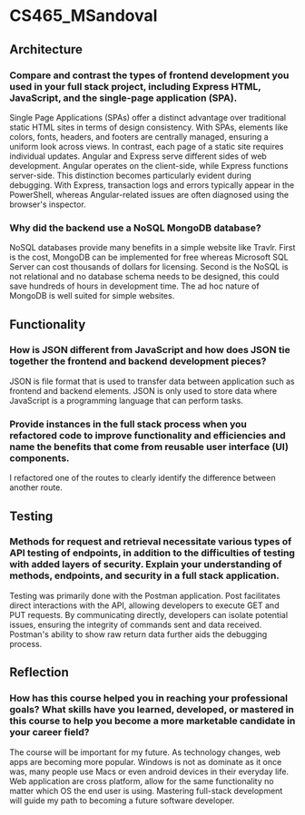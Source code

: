 # CS465_MSandoval

## Architecture

### Compare and contrast the types of frontend development you used in your full stack project, including Express HTML, JavaScript, and the single-page application (SPA).

Single Page Applications (SPAs) offer a distinct advantage over traditional static HTML sites in terms of design consistency. With SPAs, elements like colors, fonts, headers, and footers are centrally managed, ensuring a uniform look across views. In contrast, each page of a static site requires individual updates.
Angular and Express serve different sides of web development. Angular operates on the client-side, while Express functions server-side. This distinction becomes particularly evident during debugging. With Express, transaction logs and errors typically appear in the PowerShell, whereas Angular-related issues are often diagnosed using the browser's inspector.


### Why did the backend use a NoSQL MongoDB database?

NoSQL databases provide many benefits in a simple website like Travlr. First is the cost, MongoDB can be implemented for free whereas Microsoft SQL Server can cost thousands of dollars for licensing. Second is the NoSQL is not relational and no database schema needs to be designed, this could save hundreds of hours in development time. The ad hoc nature of MongoDB is well suited for simple websites.

## Functionality

### How is JSON different from JavaScript and how does JSON tie together the frontend and backend development pieces?

JSON is file format that is used to transfer data between application such as frontend and backend elements.  JSON is only used to store data where JavaScript is a programming language that can perform tasks.

### Provide instances in the full stack process when you refactored code to improve functionality and efficiencies and name the benefits that come from reusable user interface (UI) components.

I refactored one of the routes to clearly identify the difference between another route.

## Testing

### Methods for request and retrieval necessitate various types of API testing of endpoints, in addition to the difficulties of testing with added layers of security. Explain your understanding of methods, endpoints, and security in a full stack application.

Testing was primarily done with the Postman application. Post facilitates direct interactions with the API, allowing developers to execute GET and PUT requests. By communicating directly, developers can isolate potential issues, ensuring the integrity of commands sent and data received. Postman's ability to show raw return data further aids the debugging process.

## Reflection

### How has this course helped you in reaching your professional goals? What skills have you learned, developed, or mastered in this course to help you become a more marketable candidate in your career field?

The course will be important for my future. As technology changes, web apps are becoming more popular. Windows is not as dominate as it once was, many people use Macs or even android devices in their everyday life. Web application are cross platform, allow for the same functionality no matter which OS the end user is using. Mastering full-stack development will guide my path to becoming a future software developer.
